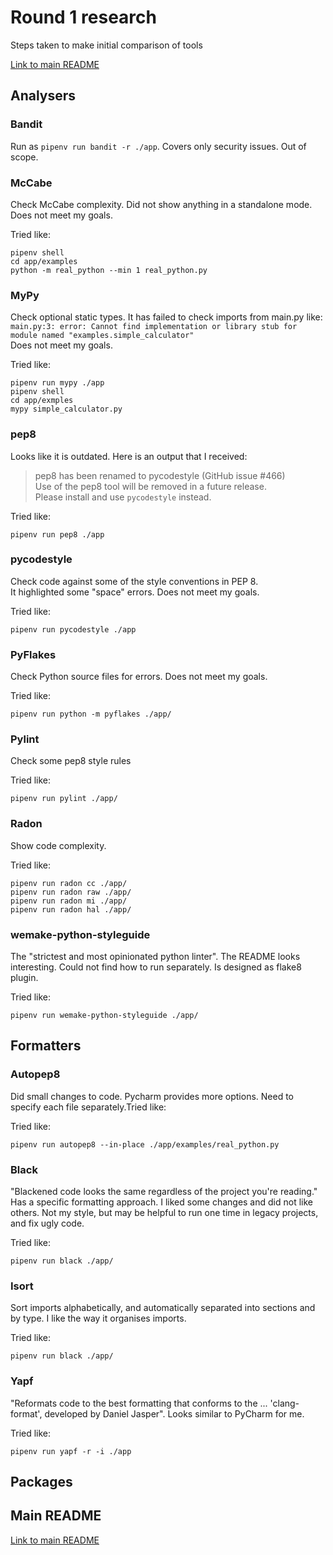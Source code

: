 # Round 1 research

Steps taken to make initial comparison of tools

[Link to main README](https://github.com/alex-d-bondarev/check-python-static-code-analysis#first-round-summary)

## Analysers

### Bandit

Run as `pipenv run bandit -r ./app`. Covers only security issues. Out of scope.

### McCabe

Check McCabe complexity. Did not show anything in a standalone mode. Does not meet my
goals.

Tried like:
```shell
pipenv shell
cd app/examples
python -m real_python --min 1 real_python.py
```

### MyPy

Check optional static types. It has failed to check imports from main.py like:
`main.py:3: error: Cannot find implementation or library stub for module named "examples.simple_calculator"`  
Does not meet my goals.

Tried like:
```shell
pipenv run mypy ./app 
pipenv shell
cd app/exmples
mypy simple_calculator.py 
```

### pep8

Looks like it is outdated. Here is an output that I received:

> pep8 has been renamed to pycodestyle (GitHub issue #466)  
> Use of the pep8 tool will be removed in a future release.  
> Please install and use `pycodestyle` instead.

Tried like:
```shell
pipenv run pep8 ./app
```

### pycodestyle

Check code against some of the style conventions in PEP 8.  
It highlighted some "space" errors. Does not meet my goals.

Tried like:
```shell
pipenv run pycodestyle ./app
```

### PyFlakes

Check Python source files for errors. Does not meet my goals.

Tried like:
```shell
pipenv run python -m pyflakes ./app/
```

### Pylint

Check some pep8 style rules

Tried like:
```shell
pipenv run pylint ./app/
```

### Radon

Show code complexity.

Tried like:
```shell
pipenv run radon cc ./app/
pipenv run radon raw ./app/
pipenv run radon mi ./app/
pipenv run radon hal ./app/
```

### wemake-python-styleguide

The "strictest and most opinionated python linter". The README looks interesting.
Could not find how to run separately. Is designed as flake8 plugin.

Tried like:
```shell
pipenv run wemake-python-styleguide ./app/
```

## Formatters

### Autopep8

Did small changes to code. Pycharm provides more options. 
Need to specify each file separately.Tried like:

Tried like:
```shell
pipenv run autopep8 --in-place ./app/examples/real_python.py
```

### Black

"Blackened code looks the same regardless of the project you're reading."
Has a specific formatting approach. 
I liked some changes and did not like others. 
Not my style, but may be helpful to run one time in legacy projects,
and fix ugly code. 

Tried like:
```shell
pipenv run black ./app/
```

### Isort

Sort imports alphabetically, and automatically separated into sections and by type.
I like the way it organises imports.

Tried like:
```shell
pipenv run black ./app/
```

### Yapf

"Reformats code to the best formatting that conforms to the ... 
'clang-format', developed by Daniel Jasper". Looks similar to PyCharm for me.

Tried like:
```shell
pipenv run yapf -r -i ./app
```

## Packages

## Main README

[Link to main README](https://github.com/alex-d-bondarev/check-python-static-code-analysis#first-round-summary)
